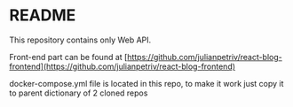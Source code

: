 # README

This repository contains only Web API.

Front-end part can be found at [https://github.com/julianpetriv/react-blog-frontend](https://github.com/julianpetriv/react-blog-frontend)

docker-compose.yml file is located in this repo, to make it work just copy it to parent dictionary of 2 cloned repos